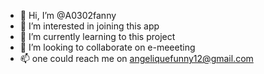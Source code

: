 - 👋 Hi, I’m @A0302fanny
- 👀 I’m interested in joining this app
- 🌱 I’m currently learning to this project
- 💞️ I’m looking to collaborate on e-meeeting
- 📫 one could reach me on angeliquefunny12@gmail.com 

<!---
A0302fanny/A0302fanny is a ✨ special ✨ repository because its `README.md` (this file) appears on your GitHub profile.
You can click the Preview link to take a look at your changes.
--->
